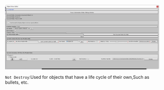 ![Editor](../../../../Images/DefaultEditorModule/ObjectShowEditor/en/showObject.png)

`Not Destroy`:Used for objects that have a life cycle of their own,Such as bullets, etc.
